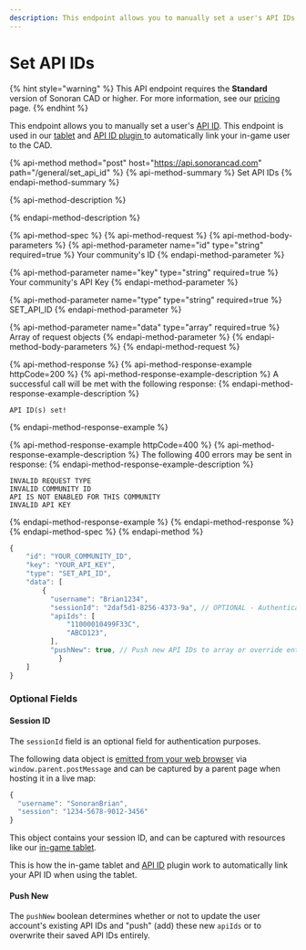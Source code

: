 ```yaml
---
description: This endpoint allows you to manually set a user's API IDs.
---
```


# Set API IDs

{% hint style="warning" %}
This API endpoint requires the **Standard** version of Sonoran CAD or higher. For more information, see our [pricing ](../../../../pricing/faq/)page.
{% endhint %}

This endpoint allows you to manually set a user's [API ID](../../getting-started/setting-your-api-id.md). This endpoint is used in our [tablet](../../../../integration-plugins/integration-plugins/available-plugins/tablet.md) and [API ID plugin ](../../../../integration-plugins/integration-plugins/available-plugins/api-id-checker.md)to automatically link your in-game user to the CAD.

{% api-method method="post" host="https://api.sonorancad.com" path="/general/set\_api\_id" %}
{% api-method-summary %}
Set API IDs
{% endapi-method-summary %}

{% api-method-description %}

{% endapi-method-description %}

{% api-method-spec %}
{% api-method-request %}
{% api-method-body-parameters %}
{% api-method-parameter name="id" type="string" required=true %}
Your community's ID
{% endapi-method-parameter %}

{% api-method-parameter name="key" type="string" required=true %}
Your community's API Key
{% endapi-method-parameter %}

{% api-method-parameter name="type" type="string" required=true %}
SET\_API\_ID
{% endapi-method-parameter %}

{% api-method-parameter name="data" type="array" required=true %}
Array of request objects
{% endapi-method-parameter %}
{% endapi-method-body-parameters %}
{% endapi-method-request %}

{% api-method-response %}
{% api-method-response-example httpCode=200 %}
{% api-method-response-example-description %}
A successful call will be met with the following response:
{% endapi-method-response-example-description %}

```
API ID(s) set!
```
{% endapi-method-response-example %}

{% api-method-response-example httpCode=400 %}
{% api-method-response-example-description %}
The following 400 errors may be sent in response:
{% endapi-method-response-example-description %}

```http
INVALID REQUEST TYPE
INVALID COMMUNITY ID
API IS NOT ENABLED FOR THIS COMMUNITY
INVALID API KEY
```
{% endapi-method-response-example %}
{% endapi-method-response %}
{% endapi-method-spec %}
{% endapi-method %}

```javascript
{
    "id": "YOUR_COMMUNITY_ID",
    "key": "YOUR_API_KEY",
    "type": "SET_API_ID",
    "data": [
        {
          "username": "Brian1234",
          "sessionId": "2daf5d1-8256-4373-9a", // OPTIONAL - Authentication
          "apiIds": [
              "11000010499F33C",
              "ABCD123",
          ],
          "pushNew": true, // Push new API IDs to array or override entirely
		    }
    ]
}
```

### Optional Fields

#### Session ID

The `sessionId` field is an optional field for authentication purposes.

The following data object is [emitted from your web browser](https://developer.mozilla.org/en-US/docs/Web/API/Window/postMessage) via `window.parent.postMessage` and can be captured by a parent page when hosting it in a live map:

```javascript
{
  "username": "SonoranBrian",
  "session": "1234-5678-9012-3456"
}
```

This object contains your session ID, and can be captured with resources like our [in-game tablet](../../../../integration-plugins/integration-plugins/available-plugins/tablet.md).

This is how the in-game tablet and [API ID](../../../../integration-plugins/integration-plugins/available-plugins/api-id-checker.md) plugin work to automatically link your API ID when using the tablet.

#### Push New

The `pushNew` boolean determines whether or not to update the user account's existing API IDs and "push" \(add\) these new `apiIds` or to overwrite their saved API IDs entirely.

